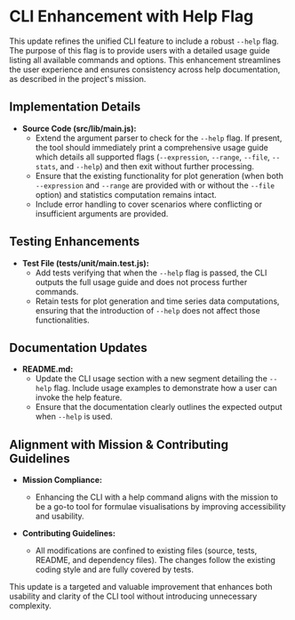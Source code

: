 # CLI Enhancement with Help Flag

This update refines the unified CLI feature to include a robust `--help` flag. The purpose of this flag is to provide users with a detailed usage guide listing all available commands and options. This enhancement streamlines the user experience and ensures consistency across help documentation, as described in the project's mission.

## Implementation Details

- **Source Code (src/lib/main.js):**
  - Extend the argument parser to check for the `--help` flag. If present, the tool should immediately print a comprehensive usage guide which details all supported flags (`--expression`, `--range`, `--file`, `--stats`, and `--help`) and then exit without further processing.
  - Ensure that the existing functionality for plot generation (when both `--expression` and `--range` are provided with or without the `--file` option) and statistics computation remains intact.
  - Include error handling to cover scenarios where conflicting or insufficient arguments are provided.

## Testing Enhancements

- **Test File (tests/unit/main.test.js):**
  - Add tests verifying that when the `--help` flag is passed, the CLI outputs the full usage guide and does not process further commands.
  - Retain tests for plot generation and time series data computations, ensuring that the introduction of `--help` does not affect those functionalities.

## Documentation Updates

- **README.md:**
  - Update the CLI usage section with a new segment detailing the `--help` flag. Include usage examples to demonstrate how a user can invoke the help feature.
  - Ensure that the documentation clearly outlines the expected output when `--help` is used.

## Alignment with Mission & Contributing Guidelines

- **Mission Compliance:**
  - Enhancing the CLI with a help command aligns with the mission to be a go-to tool for formulae visualisations by improving accessibility and usability.

- **Contributing Guidelines:**
  - All modifications are confined to existing files (source, tests, README, and dependency files). The changes follow the existing coding style and are fully covered by tests.

This update is a targeted and valuable improvement that enhances both usability and clarity of the CLI tool without introducing unnecessary complexity.
